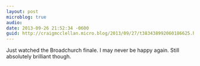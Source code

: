 ```yaml
---
layout: post
microblog: true
audio: 
date: 2013-09-26 21:52:34 -0600
guid: http://craigmcclellan.micro.blog/2013/09/27/t383438992060186625.html
---
```

Just watched the Broadchurch finale. I may never be happy again. Still absolutely brilliant though.
